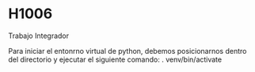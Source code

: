 # H1006
Trabajo Integrador

Para iniciar el entonrno virtual de python, debemos posicionarnos dentro del directorio y ejecutar el siguiente comando:
. venv/bin/activate



